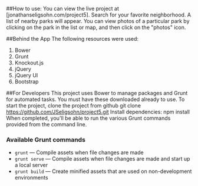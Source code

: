 ##How to use:
You can view the live project at [jonathanseligsohn.com/project5].
Search for your favorite neighborhood. A list of nearby parks will appear.
You can view photos of a particular park by clicking on the park in the list or map, and then click on the "photos" icon.

##Behind the App
The following resources were used:
1. Bower
2. Grunt
3. Knockout.js
4. jQuery
5. jQuery UI
6. Bootstrap

##For Developers
This project uses Bower to manage packages and Grunt for automated tasks. You must have these downloaded already to use.
To start the project, clone the project from github
    git clone https://github.com/JSeligsohn/project5.git
Install dependencies:
    npm install
When completed, you'll be able to run the various Grunt commands provided from the command line.

### Available Grunt commands

* `grunt` — Compile assets when file changes are made
* `grunt serve` — Compile assets when file changes are made and start up a local server
* `grunt build` — Create minified assets that are used on non-development environments